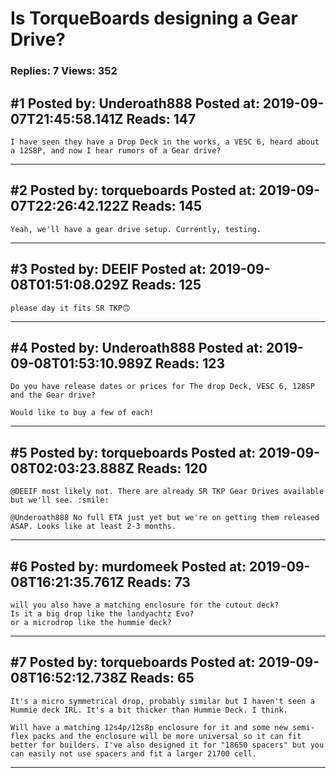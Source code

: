 # Is TorqueBoards designing a Gear Drive?

### Replies: 7 Views: 352

## \#1 Posted by: Underoath888 Posted at: 2019-09-07T21:45:58.141Z Reads: 147

```
I have seen they have a Drop Deck in the works, a VESC 6, heard about a 12S8P, and now I hear rumors of a Gear drive?
```

---
## \#2 Posted by: torqueboards Posted at: 2019-09-07T22:26:42.122Z Reads: 145

```
Yeah, we'll have a gear drive setup. Currently, testing.
```

---
## \#3 Posted by: DEEIF Posted at: 2019-09-08T01:51:08.029Z Reads: 125

```
please day it fits SR TKP🙃
```

---
## \#4 Posted by: Underoath888 Posted at: 2019-09-08T01:53:10.989Z Reads: 123

```
Do you have release dates or prices for The drop Deck, VESC 6, 128SP and the Gear drive?

Would like to buy a few of each!
```

---
## \#5 Posted by: torqueboards Posted at: 2019-09-08T02:03:23.888Z Reads: 120

```
@DEEIF most likely not. There are already SR TKP Gear Drives available but we'll see. :smile:

@Underoath888 No full ETA just yet but we're on getting them released ASAP. Looks like at least 2-3 months.
```

---
## \#6 Posted by: murdomeek Posted at: 2019-09-08T16:21:35.761Z Reads: 73

```
will you also have a matching enclosure for the cutout deck?
Is it a big drop like the landyachtz Evo?
or a microdrop like the hummie deck?
```

---
## \#7 Posted by: torqueboards Posted at: 2019-09-08T16:52:12.738Z Reads: 65

```
It's a micro symmetrical drop, probably similar but I haven't seen a Hummie deck IRL. It's a bit thicker than Hummie Deck. I think.

Will have a matching 12s4p/12s8p enclosure for it and some new semi-flex packs and the enclosure will be more universal so it can fit better for builders. I've also designed it for "18650 spacers" but you can easily not use spacers and fit a larger 21700 cell.
```

---
